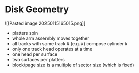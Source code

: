 # Disk Geometry
![[Pasted image 20250115165015.png]]
- platters spin 
- whole arm assembly moves together
- all tracks with same track # (e.g. $k$) compose cylinder $k$
- only one track head operates at a time
- one head per surface
- two surfaces per platters
- block/page size is a multiple of sector size (which is fixed)